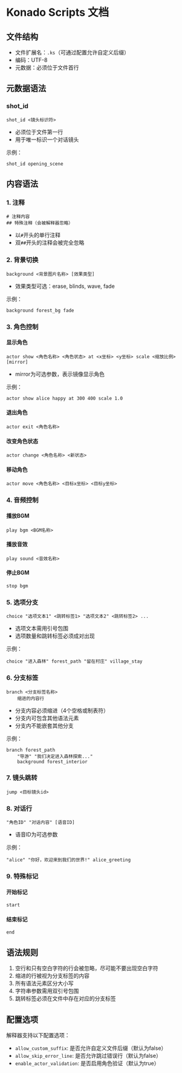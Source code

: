 # Konado Scripts 文档


## 文件结构

- 文件扩展名：`.ks`（可通过配置允许自定义后缀）
- 编码：UTF-8
- 元数据：必须位于文件首行

## 元数据语法

### shot_id
```
shot_id <镜头标识符>
```
- 必须位于文件第一行
- 用于唯一标识一个对话镜头

示例：
```
shot_id opening_scene
```

## 内容语法

### 1. 注释
```
# 注释内容
## 特殊注释（会被解释器忽略）
```
- 以`#`开头的单行注释
- 双`##`开头的注释会被完全忽略

### 2. 背景切换
```
background <背景图片名称> [效果类型]
```
- 效果类型可选：erase, blinds, wave, fade

示例：
```
background forest_bg fade
```

### 3. 角色控制

#### 显示角色
```
actor show <角色名称> <角色状态> at <x坐标> <y坐标> scale <缩放比例> [mirror]
```
- mirror为可选参数，表示镜像显示角色

示例：
```
actor show alice happy at 300 400 scale 1.0
```

#### 退出角色
```
actor exit <角色名称>
```

#### 改变角色状态
```
actor change <角色名称> <新状态>
```

#### 移动角色
```
actor move <角色名称> <目标x坐标> <目标y坐标>
```

### 4. 音频控制

#### 播放BGM
```
play bgm <BGM名称>
```

#### 播放音效
```
play sound <音效名称>
```

#### 停止BGM
```
stop bgm
```

### 5. 选项分支
```
choice "选项文本1" <跳转标签1> "选项文本2" <跳转标签2> ...
```
- 选项文本需用引号包围
- 选项数量和跳转标签必须成对出现

示例：
```
choice "进入森林" forest_path "留在村庄" village_stay
```

### 6. 分支标签
```
branch <分支标签名称>
    缩进的内容行
```
- 分支内容必须缩进（4个空格或制表符）
- 分支内可包含其他语法元素
- 分支内不能嵌套其他分支

示例：
```
branch forest_path
    "导游" "我们决定进入森林探索..."
    background forest_interior
```

### 7. 镜头跳转
```
jump <目标镜头id>
```

### 8. 对话行
```
"角色ID" "对话内容" [语音ID]
```
- 语音ID为可选参数

示例：
```
"alice" "你好，欢迎来到我们的世界!" alice_greeting
```

### 9. 特殊标记

#### 开始标记
```
start
```

#### 结束标记
```
end
```

## 语法规则

1. 空行和只有空白字符的行会被忽略，尽可能不要出现空白字符
2. 缩进的行被视为分支标签的内容
3. 所有语法元素区分大小写
4. 字符串参数需用双引号包围
5. 跳转标签必须在文件中存在对应的分支标签

## 配置选项

解释器支持以下配置选项：

- `allow_custom_suffix`: 是否允许自定义文件后缀（默认为false）
- `allow_skip_error_line`: 是否允许跳过错误行（默认为false）
- `enable_actor_validation`: 是否启用角色验证（默认为true）

